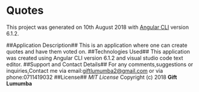 # Quotes

This project was generated on 10th August 2018 with [Angular CLI](https://gift-lumumba.github.io/Quotes/) version 6.1.2.

##Application Description##
This is an application where one can create quotes and have them voted on.
##Technologies Used##
This application was created using Angular CLI version 6.1.2 and visual studio code text editor.
##Support and Contact Details##
For any comments,suggestions or inquiries,Contact me via email:giftlumumba2@gmail.com or via phone:0711419032
##License##
*MIT License*
Copyright (c) 2018 **Gift Lumumba**
